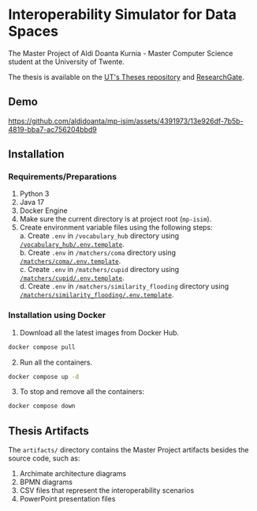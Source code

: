 # Interoperability Simulator for Data Spaces

The Master Project of Aldi Doanta Kurnia - Master Computer Science student at the University of Twente.

The thesis is available on the [UT's Theses repository](https://essay.utwente.nl/97460/) and [ResearchGate](https://doi.org/10.13140/RG.2.2.27278.95042).

## Demo


https://github.com/aldidoanta/mp-isim/assets/4391973/13e926df-7b5b-4819-bba7-ac756204bbd9



## Installation
### Requirements/Preparations
1. Python 3
2. Java 17
3. Docker Engine
4. Make sure the current directory is at project root (`mp-isim`).
5. Create environment variable files using the following steps:  
  a. Create `.env` in `/vocabulary_hub` directory using [`/vocabulary_hub/.env.template`](vocabulary_hub/.env.template).   
  b. Create `.env` in `/matchers/coma` directory using [`/matchers/coma/.env.template`](matchers/coma/.env.template).   
  c. Create `.env` in `/matchers/cupid` directory using [`/matchers/cupid/.env.template`](matchers/cupid/.env.template).   
  d. Create `.env` in `/matchers/similarity_flooding` directory using [`/matchers/similarity_flooding/.env.template`](matchers/similarity_flooding/.env.template).   

### Installation using Docker
1. Download all the latest images from Docker Hub.
```bash
docker compose pull
```
2. Run all the containers.
```bash
docker compose up -d
```
3. To stop and remove all the containers:
```bash
docker compose down
```

## Thesis Artifacts
The `artifacts/` directory contains the Master Project artifacts besides the source code, such as:
1. Archimate architecture diagrams
2. BPMN diagrams
3. CSV files that represent the interoperability scenarios
4. PowerPoint presentation files
